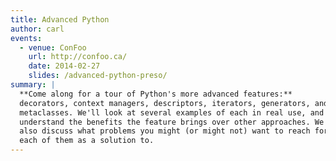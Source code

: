 ```yaml
---
title: Advanced Python
author: carl
events:
  - venue: ConFoo
    url: http://confoo.ca/
    date: 2014-02-27
    slides: /advanced-python-preso/
summary: |
  **Come along for a tour of Python's more advanced features:**
  decorators, context managers, descriptors, iterators, generators, and
  metaclasses. We'll look at several examples of each in real use, and
  understand the benefits the feature brings over other approaches. We'll
  also discuss what problems you might (or might not) want to reach for
  each of them as a solution to.
---
```



